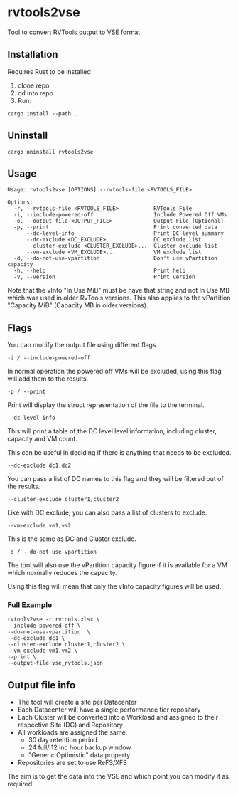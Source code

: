 # rvtools2vse

Tool to convert RVTools output to VSE format

## Installation

Requires Rust to be installed

1. clone repo
2. cd into repo
3. Run:

```
cargo install --path .
```

## Uninstall

```
cargo uninstall rvtools2vse
```

## Usage

```
Usage: rvtools2vse [OPTIONS] --rvtools-file <RVTOOLS_FILE>

Options:
  -r, --rvtools-file <RVTOOLS_FILE>           RVTools File
  -i, --include-powered-off                   Include Powered Off VMs
  -o, --output-file <OUTPUT_FILE>             Output File [Optional]
  -p, --print                                 Print converted data
      --dc-level-info                         Print DC level summary
      --dc-exclude <DC_EXCLUDE>...            DC exclude list
      --cluster-exclude <CLUSTER_EXCLUDE>...  Cluster exclude list
      --vm-exclude <VM_EXCLUDE>...            VM exclude list
  -d, --do-not-use-vpartition                 Don't use vPartition capacity
  -h, --help                                  Print help
  -V, --version                               Print version
```

Note that the vInfo "In Use MiB" must be have that string and not In Use MB which was used in older RvTools versions.
This also applies to the vPartition "Capacity MiB" (Capacity MB in older versions).

## Flags

You can modify the output file using different flags.

```
-i / --include-powered-off 
```
In normal operation the powered off VMs will be excluded, using this flag will add them to the results.

```
-p / --print
```
Print will display the struct representation of the file to the terminal. 

```
--dc-level-info
```
This will print a table of the DC level level information, including cluster, capacity and VM count. 

This can be useful in deciding if there is anything that needs to be excluded. 

```
--dc-exclude dc1,dc2
```
You can pass a list of DC names to this flag and they will be filtered out of the results. 

```
--cluster-exclude cluster1,cluster2
```
Like with DC exclude, you can also pass a list of clusters to exclude.

```
--vm-exclude vm1,vm2
```
This is the same as DC and Cluster exclude.

```
-d / --do-not-use-vpartition 
```

The tool will also use the vPartition capacity figure if it is available for a VM which normally reduces the capacity. 

Using this flag will mean that only the vInfo capacity figures will be used.

### Full Example

```
rvtools2vse -r rvtools.xlsx \
--include-powered-off \
--do-not-use-vpartition  \
--dc-exclude dc1 \
--cluster-exclude cluster1,cluster2 \
--vm-exclude vm1,vm2 \
--print \
--output-file vse_rvtools.json

```

## Output file info

- The tool will create a site per Datacenter
- Each Datacenter will have a single performance tier repository
- Each Cluster will be converted into a Workload and assigned to their respective Site (DC) and Repository
- All workloads are assigned the same:
  - 30 day retention period
  - 24 full/ 12 inc hour backup window
  - "Generic Optimistic" data property
- Repositories are set to use ReFS/XFS 

The aim is to get the data into the VSE and which point you can modify it as required.